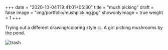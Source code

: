+++
date = "2020-10-04T19:41:01+05:30"
title = "mush picking"
draft = false
image = "img/portfolio/mushpicking.jpg"
showonlyimage = true
weight = 1
+++

Trying out a different drawing/coloring style c:. A girl picking mushrooms by the pond.

![trash](/img/portfolio/mushpicking.jpg)
